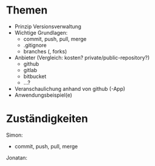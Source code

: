 # Themen #
- Prinzip Versionsverwaltung
- Wichtige Grundlagen:
	- commit, push, pull, merge
	- .gitignore
	- branches (, forks)
- Anbieter (Vergleich: kosten? private/public-repository?)
	- github
	- gitlab
	- bitbucket
	- ...?
- Veranschaulichung anhand von github (-App)
- Anwendungsbeispiel(e)

# Zuständigkeiten #
Simon:
- commit, push, pull, merge

Jonatan:

